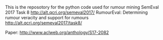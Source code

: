 This is the reposotory for the python code used for rumour mining SemEval 2017 Task 8
http://alt.qcri.org/semeval2017/
RumourEval: Determining rumour veracity and support for rumours
http://alt.qcri.org/semeval2017/task8/

Paper:
http://www.aclweb.org/anthology/S17-2082
